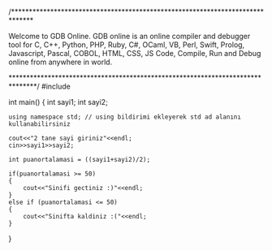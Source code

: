 /******************************************************************************

Welcome to GDB Online.
  GDB online is an online compiler and debugger tool for C, C++, Python, PHP, Ruby, 
  C#, OCaml, VB, Perl, Swift, Prolog, Javascript, Pascal, COBOL, HTML, CSS, JS
  Code, Compile, Run and Debug online from anywhere in world.

*******************************************************************************/
#include <iostream>

int main()
{
    int sayi1;
    int sayi2;

    using namespace std; // using bildirimi ekleyerek std ad alanını kullanabilirsiniz

    cout<<"2 tane sayi giriniz"<<endl;
    cin>>sayi1>>sayi2;

    int puanortalamasi = ((sayi1+sayi2)/2);

    if(puanortalamasi >= 50)
    {
        cout<<"Sinifi gectiniz :)"<<endl;
    }
    else if (puanortalamasi <= 50)
    {
        cout<<"Sinifta kaldiniz :("<<endl;
    }
}
   
